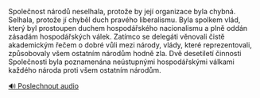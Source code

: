 
Společnost národů neselhala, protože by její organizace byla chybná. Selhala, protože jí chyběl duch pravého liberalismu. Byla spolkem vlád, který byl prostoupen duchem hospodářského nacionalismu a plně oddán zásadám hospodářských válek. Zatímco se delegáti věnovali čistě akademickým řečem o dobré vůli mezi národy, vlády, které reprezentovali, způsobovaly všem ostatním národům hodně zla. Dvě desetiletí činnosti Společnosti byla poznamenána neústupnými hospodářskými válkami každého národa proti všem ostatním národům.

[🔊 Poslechnout audio](/data/7-paragraphs/audio/chapter_138/para_007-Spolenost-nrod-neselhala-protoe-by-jej-organ.mp3)
